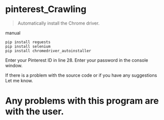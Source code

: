 # pinterest_Crawling

> Automatically install the Chrome driver.



manual
```
pip install requests
pip install selenium
pip install chromedriver_autoinstaller
```
Enter your Pinterest ID in line 28.
Enter your password in the console window.


If there is a problem with the source code or if you have any suggestions 
Let me know.
# Any problems with this program are with the user.
